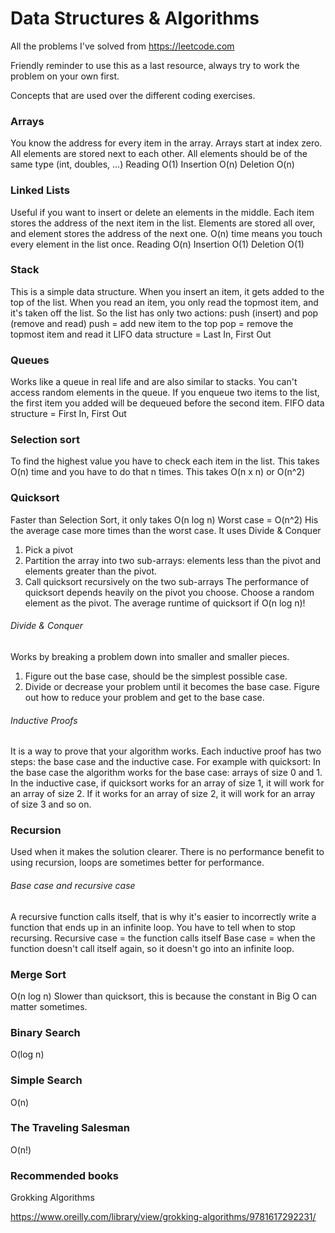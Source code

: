 # Data Structures & Algorithms
All the problems I've solved from https://leetcode.com

Friendly reminder to use this as a last resource, always try to work the problem on your own first.

Concepts that are used over the different coding exercises.

### Arrays

You know the address for every item in the array. 
Arrays start at index zero.
All elements are stored next to each other.
All elements should be of the same type (int, doubles, ...)
Reading O(1)
Insertion O(n)
Deletion O(n)

### Linked Lists

Useful if you want to insert or delete an elements in the middle.
Each item stores the address of the next item in the list.
Elements are stored all over, and element stores the address of the next one.
O(n) time means you touch every element in the list once.
Reading O(n)
Insertion O(1)
Deletion O(1)

### Stack

This is a simple data structure. When you insert an item, it gets added to the top of the list. When you read an item, you only read the topmost item, and it's taken off the list. So the list has only two actions: push (insert) and pop (remove and read)
push = add new item to the top
pop = remove the topmost item and read it
LIFO data structure = Last In, First Out

### Queues

Works like a queue in real life and are also similar to stacks. 
You can't access random elements in the queue. 
If you enqueue two items to the list, the first item you added will be dequeued before the second item.
FIFO data structure = First In, First Out

### Selection sort

To find the highest value you have to check each item in the list. This takes O(n) time and you have to do that n times.
This takes O(n x n) or O(n^2)

### Quicksort

Faster than Selection Sort, it only takes O(n log n)
Worst case = O(n^2)
His the average case more times than the worst case.
It uses Divide & Conquer
1. Pick a pivot
2. Partition the array into two sub-arrays: elements less than the pivot and elements greater than the pivot.
3. Call quicksort recursively on the two sub-arrays
The performance of quicksort depends heavily on the pivot you choose.
Choose a random element as the pivot. The average runtime of quicksort if O(n log n)!

###### Divide & Conquer

Works by breaking a problem down into smaller and smaller pieces.
1. Figure out the base case, should be the simplest possible case.
2. Divide or decrease your problem until it becomes the base case. Figure out how to reduce your problem and get to the base case.

###### Inductive Proofs

It is a way to prove that your algorithm works. Each inductive proof has two steps: the base case and the inductive case. 
For example with quicksort:
In the base case the algorithm works for the base case: arrays of size 0 and 1.
In the inductive case, if quicksort works for an array of size 1, it will work for an array of size 2.
If it works for an array of size 2, it will work for an array of size 3 and so on.

### Recursion

Used when it makes the solution clearer. There is no performance benefit to using recursion, loops are sometimes better for performance.
###### Base case and recursive case
A recursive function calls itself, that is why it's easier to incorrectly write a function that ends up in an infinite loop. You have to tell when to stop recursing.
Recursive case = the function calls itself
Base case = when the function doesn't call itself again, so it doesn't go into an infinite loop.

### Merge Sort

O(n log n)
Slower than quicksort, this is because the constant in Big O can matter sometimes.


### Binary Search

O(log n)

### Simple Search

O(n)

### The Traveling Salesman

O(n!)

### Recommended books

Grokking Algorithms

https://www.oreilly.com/library/view/grokking-algorithms/9781617292231/
